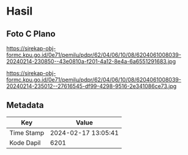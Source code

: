 # Hasil

## Foto C Plano

https://sirekap-obj-formc.kpu.go.id/0e71/pemilu/pdpr/62/04/06/10/08/6204061008039-20240214-230850--43e0810a-f201-4a12-8e4a-6a6551291683.jpg

https://sirekap-obj-formc.kpu.go.id/0e71/pemilu/pdpr/62/04/06/10/08/6204061008039-20240214-235012--27616545-df99-4298-9516-2e341086ce73.jpg


## Metadata

| Key        | Value               |
| ---------- | ------------------- |
| Time Stamp | 2024-02-17 13:05:41 |
| Kode Dapil | 6201                |



